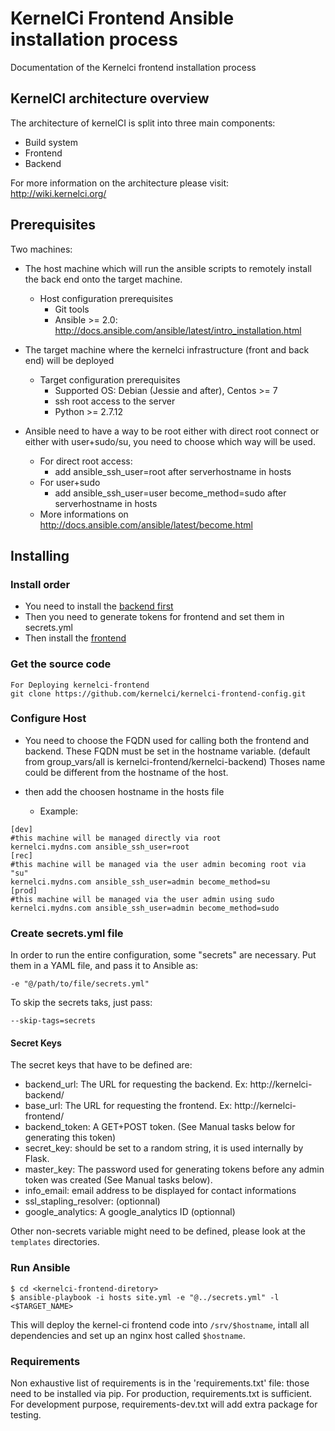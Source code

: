 # KernelCi Frontend Ansible installation process

Documentation of the Kernelci frontend installation process

## KernelCI architecture overview

The architecture of kernelCI is split into three main components:
* Build system
* Frontend
* Backend

For more information on the architecture please visit: http://wiki.kernelci.org/

## Prerequisites

Two machines:
* The host machine which will run the ansible scripts to remotely install the back end onto the target machine.
	* Host configuration prerequisites
		* Git tools
		* Ansible >= 2.0: http://docs.ansible.com/ansible/latest/intro_installation.html
* The target machine where the kernelci infrastructure (front and back end) will be deployed
	* Target configuration prerequisites
		* Supported OS: Debian (Jessie and after), Centos >= 7
		* ssh root access to the server
		* Python >= 2.7.12

* Ansible need to have a way to be root either with direct root connect or either with user+sudo/su, you need to choose which way will be used.
	* For direct root access:
		* add ansible_ssh_user=root after serverhostname in hosts
	* For user+sudo
		* add ansible_ssh_user=user become_method=sudo after serverhostname in hosts
	* More informations on http://docs.ansible.com/ansible/latest/become.html

## Installing

### Install order
* You need to install the [backend first](http://github.com/kernelci/kernelci-backend-config/)
* Then you need to generate tokens for frontend and set them in secrets.yml
* Then install the [frontend](http://github.com/kernelci/kernelci-frontend-config/)

### Get the source code
```
For Deploying kernelci-frontend
git clone https://github.com/kernelci/kernelci-frontend-config.git
```

### Configure Host
* You need to choose the FQDN used for calling both the frontend and backend.
  These FQDN must be set in the hostname variable. (default from group_vars/all is kernelci-frontend/kernelci-backend)
  Thoses name could be different from the hostname of the host.

* then add the choosen hostname in the hosts file
	* Example:
```
[dev]
#this machine will be managed directly via root
kernelci.mydns.com ansible_ssh_user=root
[rec]
#this machine will be managed via the user admin becoming root via "su"
kernelci.mydns.com ansible_ssh_user=admin become_method=su
[prod]
#this machine will be managed via the user admin using sudo
kernelci.mydns.com ansible_ssh_user=admin become_method=sudo
```

### Create secrets.yml file
In order to run the entire configuration, some "secrets" are necessary.
Put them in a YAML file, and pass it to Ansible as:

    -e "@/path/to/file/secrets.yml"

To skip the secrets taks, just pass:

    --skip-tags=secrets

#### Secret Keys


The secret keys that have to be defined are:

* backend_url: The URL for requesting the backend. Ex: http://kernelci-backend/
* base_url: The URL for requesting the frontend. Ex: http://kernelci-frontend/
* backend_token: A GET+POST token. (See Manual tasks below for generating this token)
* secret_key:  should be set to a random string, it is used internally by Flask.
* master_key: The password used for generating tokens before any admin token was created (See Manual tasks below).
* info_email: email address to be displayed for contact informations
* ssl_stapling_resolver: (optionnal)
* google_analytics: A google_analytics ID (optionnal)


Other non-secrets variable might need to be defined, please look at the `templates` directories.

### Run Ansible
```
$ cd <kernelci-frontend-diretory>
$ ansible-playbook -i hosts site.yml -e "@../secrets.yml" -l <$TARGET_NAME> 
```

This will deploy the kernel-ci frontend code into `/srv/$hostname`,
intall all dependencies and set up an nginx host called `$hostname`.

### Requirements

Non exhaustive list of requirements is in the 'requirements.txt' file: those
need to be installed via pip.
For production, requirements.txt is sufficient. For development purpose, requirements-dev.txt
will add extra package for testing.
